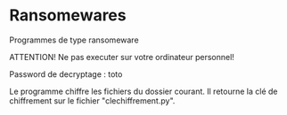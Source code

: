 # Ransomewares
Programmes de type ransomeware

ATTENTION! Ne pas executer sur votre ordinateur personnel!

Password de decryptage : toto

Le programme chiffre les fichiers du dossier courant. Il retourne la clé de chiffrement sur le fichier "clechiffrement.py".
